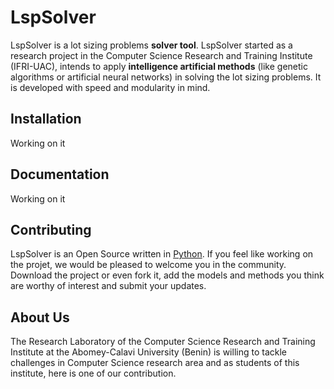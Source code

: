 # LspSolver

LspSolver is a lot sizing problems **solver tool**. LspSolver started as a research project in the Computer Science Research and Training Institute (IFRI-UAC), intends to apply **intelligence artificial methods** (like genetic algorithms or artificial neural networks) in solving the lot sizing problems. It is developed with speed and modularity in mind.

Installation
------------

Working on it

Documentation
-------------

Working on it

Contributing
------------

LspSolver is an Open Source written in [Python][1]. If you feel like working on the projet, we would be pleased to welcome you in the community. Download the project or even fork it, add the models and methods you think are worthy of interest and submit your updates. 

About Us
--------

The Research Laboratory of the Computer Science Research and Training Institute at the Abomey-Calavi University (Benin) is willing to tackle challenges in Computer Science research area and as students of this institute, here is one of our contribution.

[1]: https://www.python.org/
